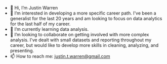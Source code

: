 - 👋 Hi, I’m Justin Warren
- 👀 I’m interested in developing a more specific career path. I've been a generalist for the last 20 years and am looking to focus on data analytics for the last half of my career. 
- 🌱 I’m currently learning data analysis. 
- 💞️ I’m looking to collaborate on getting involved with more complex analysis. I've dealt with small datasets and reporting throughout my career, but would like to develop more skills in cleaning, analyzing, and presenting. 
- 📫 How to reach me: justin.t.warren@gmail.com

<!---
JuwarRen/JuwarRen is a ✨ special ✨ repository because its `README.md` (this file) appears on your GitHub profile.
You can click the Preview link to take a look at your changes.
--->
